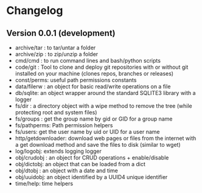 # Changelog



## Version 0.0.1 (development)
- archive/tar : to tar/untar a folder
- archive/zip : to zip/unzip a folder
- cmd/cmd : to run command lines and bash/python scripts
- code/git : Tool to clone and deploy git repositories with or without git installed on your machine (clones repos, branches or releases)
- const/perms: useful path permissions constants 
- data/filerw : an object for basic read/write operations on a file
- db/sqlite: an object wrapper around the standard SQLITE3 library with a logger
- fs/dir : a directory object with a wipe method to remove the tree (while protecting root and system files)
- fs/groups : get the group name by gid or GID for a group name
- fs/pathperms: Path permission helpers
- fs/users: get the user name by uid or UID for a user name
- http/getdownloader: download web pages or files from the internet with a get download method and save the files to disk (similar to wget) 
- log/logobj: extends logging logger
- obj/crudobj : an object for CRUD operations + enable/disable
- obj/dictobj: an object that can be loaded from a dict
- obj/dtobj : an object with a date and time
- obj/uuidobj: an object identified by a UUID4 unique identifier
- time/help: time helpers